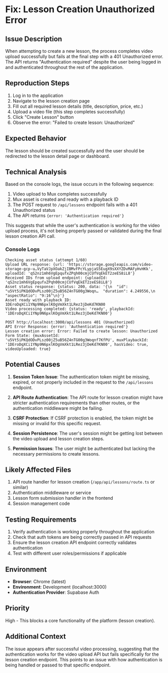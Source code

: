 # Fix: Lesson Creation Unauthorized Error

## Issue Description

When attempting to create a new lesson, the process completes video upload successfully but fails at the final step with a 401 Unauthorized error. The API returns "Authentication required" despite the user being logged in and authenticated throughout the rest of the application.

## Reproduction Steps

1. Log in to the application
2. Navigate to the lesson creation page
3. Fill out all required lesson details (title, description, price, etc.)
4. Upload a video file (this step completes successfully)
5. Click "Create Lesson" button
6. Observe the error: "Failed to create lesson: Unauthorized"

## Expected Behavior

The lesson should be created successfully and the user should be redirected to the lesson detail page or dashboard.

## Technical Analysis

Based on the console logs, the issue occurs in the following sequence:

1. Video upload to Mux completes successfully
2. Mux asset is created and ready with a playback ID
3. The POST request to `/api/lessons` endpoint fails with a 401 Unauthorized status
4. The API returns `{error: 'Authentication required'}`

This suggests that while the user's authentication is working for the video upload process, it's not being properly passed or validated during the final lesson creation API call.

### Console Logs

```
Checking asset status (attempt 1/60)
Upload URL response: {url: 'https://storage.googleapis.com/video-storage-gcp-u…VyTaVJpXOakZjIBMvFPcYLypjaS5EugX9sXXYZDvMAFyHvHKk', uploadId: 'qS2nz1mh6VgEpqufxZPqh00cmjCUfVqEkET2zeES8iL8'}
Received IDs from upload endpoint: {uploadId: 'qS2nz1mh6VgEpqufxZPqh00cmjCUfVqEkET2zeES8iL8'}
Asset status response: {status: 200, data: '{\n  "id": "u5Vt5iPKQdODvPLsz00jZ5uB56Z4nTG00g3Woqn…  "duration": 4.249556,\n  "aspectRatio": "9:16"\n}'}
Asset ready with playback ID: 1DEroDqXCi1YNp9N6pxlKOgVmXkt1LRez3jDeKd7KN00
Video processing completed: {status: 'ready', playbackId: '1DEroDqXCi1YNp9N6pxlKOgVmXkt1LRez3jDeKd7KN00'}
            
POST http://localhost:3000/api/lessons 401 (Unauthorized)
API Error Response: {error: 'Authentication required'}
Lesson creation error: Error: Failed to create lesson: Unauthorized
Form State: {muxAssetId: 'u5Vt5iPKQdODvPLsz00jZ5uB56Z4nTG00g3Woqnf7KfPU', muxPlaybackId: '1DEroDqXCi1YNp9N6pxlKOgVmXkt1LRez3jDeKd7KN00', hasVideo: true, videoUploaded: true}
```

## Potential Causes

1. **Session Token Issue**: The authentication token might be missing, expired, or not properly included in the request to the `/api/lessons` endpoint.

2. **API Route Authentication**: The API route for lesson creation might have stricter authentication requirements than other routes, or the authentication middleware might be failing.

3. **CSRF Protection**: If CSRF protection is enabled, the token might be missing or invalid for this specific request.

4. **Session Persistence**: The user's session might be getting lost between the video upload and lesson creation steps.

5. **Permission Issues**: The user might be authenticated but lacking the necessary permissions to create lessons.

## Likely Affected Files

1. API route handler for lesson creation (`/app/api/lessons/route.ts` or similar)
2. Authentication middleware or service
3. Lesson form submission handler in the frontend
4. Session management code

## Testing Requirements

1. Verify authentication is working properly throughout the application
2. Check that auth tokens are being correctly passed in API requests
3. Ensure the lesson creation API endpoint correctly validates authentication
4. Test with different user roles/permissions if applicable

## Environment

- **Browser**: Chrome (latest)
- **Environment**: Development (localhost:3000)
- **Authentication Provider**: Supabase Auth

## Priority

High - This blocks a core functionality of the platform (lesson creation).

## Additional Context

The issue appears after successful video processing, suggesting that the authentication works for the video upload API but fails specifically for the lesson creation endpoint. This points to an issue with how authentication is being handled or passed to that specific endpoint.
